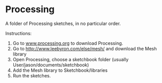 Processing
==========

A folder of Processing sketches, in no particular order. 

Instructions:
1. Go to www.processing.org to download Processing.
2. Go to http://www.leebyron.com/else/mesh/ and download the Mesh library
3. Open Processing, choose a sketchbook folder (usually User/jason/documents/sketchbook)
4. Add the Mesh library to Sketchbook/libraries
5. Run the sketches. 